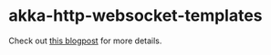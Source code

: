 # akka-http-websocket-templates

Check out [this blogpost](https://svezfaz.github.io/akka/http/2016/08/26/websockets-templates.html) for more details.

